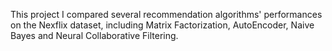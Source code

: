 This project I compared several recommendation algorithms' performances on the Nexflix dataset, including Matrix Factorization, AutoEncoder, Naive Bayes and Neural Collaborative Filtering.
